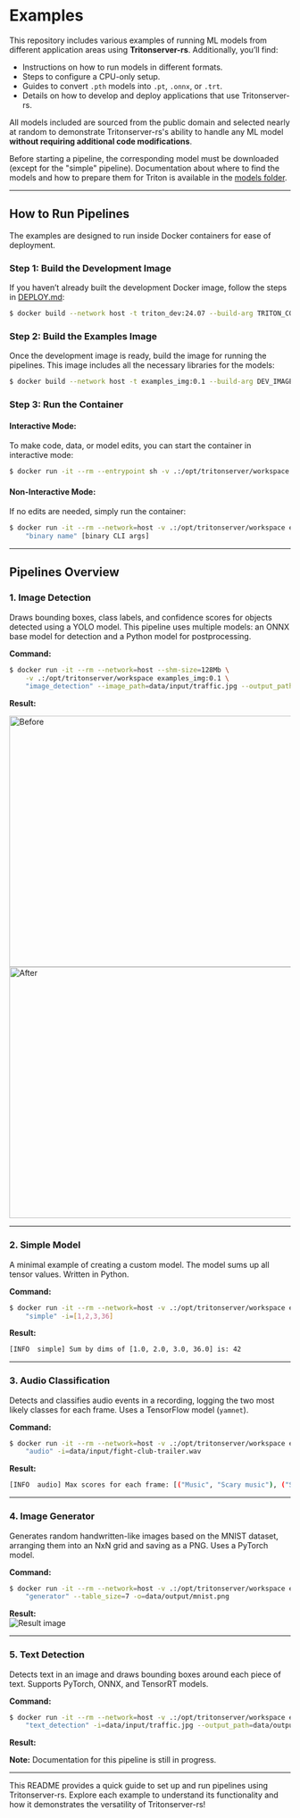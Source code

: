 # **Examples**  

This repository includes various examples of running ML models from different application areas using **Tritonserver-rs**. Additionally, you’ll find:  
- Instructions on how to run models in different formats.  
- Steps to configure a CPU-only setup.  
- Guides to convert `.pth` models into `.pt`, `.onnx`, or `.trt`.  
- Details on how to develop and deploy applications that use Tritonserver-rs.  

All models included are sourced from the public domain and selected nearly at random to demonstrate Tritonserver-rs's ability to handle any ML model **without requiring additional code modifications**.  

Before starting a pipeline, the corresponding model must be downloaded (except for the "simple" pipeline). Documentation about where to find the models and how to prepare them for Triton is available in the [models folder](./models/README.md).  

---

## **How to Run Pipelines**  

The examples are designed to run inside Docker containers for ease of deployment.  

### **Step 1: Build the Development Image**  
If you haven’t already built the development Docker image, follow the steps in [DEPLOY.md](../DEPLOY.md):  
```sh
$ docker build --network host -t triton_dev:24.07 --build-arg TRITON_CONTAINER_VERSION=24.07 -f ../Dockerfile.dev .
```

### **Step 2: Build the Examples Image**  
Once the development image is ready, build the image for running the pipelines. This image includes all the necessary libraries for the models:  
```sh
$ docker build --network host -t examples_img:0.1 --build-arg DEV_IMAGE=triton_dev:24.07 -f ./Dockerfile .
```

### **Step 3: Run the Container**  
#### Interactive Mode:  
To make code, data, or model edits, you can start the container in interactive mode:  
```sh
$ docker run -it --rm --entrypoint sh -v .:/opt/tritonserver/workspace --network=host examples_img:0.1
```  

#### Non-Interactive Mode:  
If no edits are needed, simply run the container:  
```sh
$ docker run -it --rm --network=host -v .:/opt/tritonserver/workspace examples_img:0.1 \
    "binary name" [binary CLI args]
```

---

## **Pipelines Overview**  

### **1. Image Detection**  
Draws bounding boxes, class labels, and confidence scores for objects detected using a YOLO model. This pipeline uses multiple models: an ONNX base model for detection and a Python model for postprocessing.  

**Command:**  
```sh
$ docker run -it --rm --network=host --shm-size=128Mb \
    -v .:/opt/tritonserver/workspace examples_img:0.1 \
    "image_detection" --image_path=data/input/traffic.jpg --output_path=data/output/traffic_bb.jpg
```  

**Result:**  
<p float="left">
  <img src="./data/input/traffic.jpg" alt="Before" style="width:600px; height:450px;"/>
  <img src="./data/output/traffic_bb.jpg" alt="After" style="width:600px; height:450px;"/>
</p>  

---

### **2. Simple Model**  
A minimal example of creating a custom model. The model sums up all tensor values. Written in Python.  

**Command:**  
```sh
$ docker run -it --rm --network=host -v .:/opt/tritonserver/workspace examples_img:0.1 \
    "simple" -i=[1,2,3,36]
```  

**Result:**  
```sh
[INFO  simple] Sum by dims of [1.0, 2.0, 3.0, 36.0] is: 42
```

---

### **3. Audio Classification**  
Detects and classifies audio events in a recording, logging the two most likely classes for each frame. Uses a TensorFlow model (`yamnet`).  

**Command:**  
```sh
$ docker run -it --rm --network=host -v .:/opt/tritonserver/workspace examples_img:0.1 \
    "audio" -i=data/input/fight-club-trailer.wav
```  

**Result:**  
```sh
[INFO  audio] Max scores for each frame: [("Music", "Scary music"), ("Speech", "Music"), ("Music", "Singing"), ...]
```

---

### **4. Image Generator**  
Generates random handwritten-like images based on the MNIST dataset, arranging them into an NxN grid and saving as a PNG. Uses a PyTorch model.  

**Command:**  
```sh
$ docker run -it --rm --network=host -v .:/opt/tritonserver/workspace examples_img:0.1 \
    "generator" --table_size=7 -o=data/output/mnist.png
```  

**Result:**  
<img src="./data/output/mnist.png" alt="Result image"/>  

---

### **5. Text Detection**  
Detects text in an image and draws bounding boxes around each piece of text. Supports PyTorch, ONNX, and TensorRT models.  

**Command:**  
```sh
$ docker run -it --rm --network=host -v .:/opt/tritonserver/workspace examples_img:0.1 \
    "text_detection" -i=data/input/traffic.jpg --output_path=data/output/traffic_bb_text.jpg
```  

**Result:**  

**Note:** Documentation for this pipeline is still in progress.  

--- 

This README provides a quick guide to set up and run pipelines using Tritonserver-rs. Explore each example to understand its functionality and how it demonstrates the versatility of Tritonserver-rs!  
